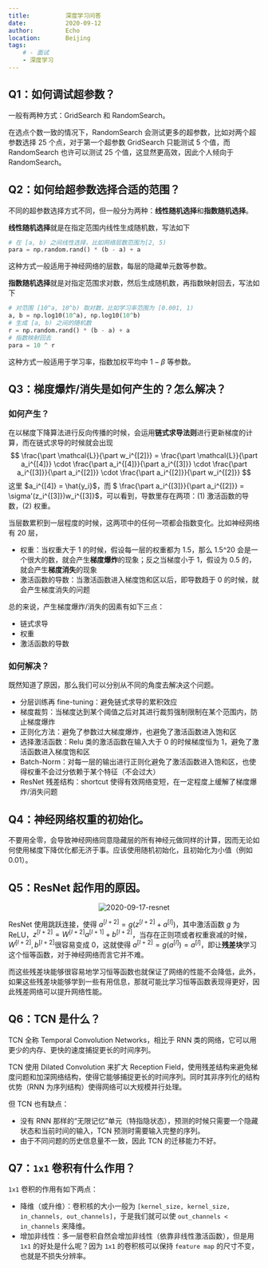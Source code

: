 ```yaml
---
title:          深度学习问答
date:           2020-09-12
author:         Echo
location:       Beijing 
tags: 
    # - 面试
    - 深度学习
---
```


## Q1：如何调试超参数？

一般有两种方式：GridSearch 和 RandomSearch。

在选点个数一致的情况下，RandomSearch 会测试更多的超参数，比如对两个超参数选择 25 个点，对于第一个超参数 GridSearch 只能测试 5 个值，而 RandomSearch 也许可以测试 25 个值，这显然更高效，因此个人倾向于 RandomSearch。

## Q2：如何给超参数选择合适的范围？

不同的超参数选择方式不同，但一般分为两种：**线性随机选择**和**指数随机选择**。

**线性随机选择**就是在指定范围内线性生成随机数，写法如下

```Python
# 在 [a, b) 之间线性选择，比如网络层数范围为[2, 5)
para = np.random.rand() * (b - a) + a 
```

这种方式一般适用于神经网络的层数，每层的隐藏单元数等参数。

**指数随机选择**就是对指定范围求对数，然后生成随机数，再指数映射回去，写法如下

```Python
# 对范围 [10^a, 10^b) 取对数，比如学习率范围为 [0.001, 1)
a, b = np.log10(10^a), np.log10(10^b)
# 生成 [a, b) 之间的随机数
r = np.random.rand() * (b - a) + a
# 指数映射回去
para = 10 ^ r
```

这种方式一般适用于学习率，指数加权平均中 $1 - \beta$ 等参数。

## Q3：梯度爆炸/消失是如何产生的？怎么解决？

### 如何产生？
在以梯度下降算法进行反向传播的时候，会运用**链式求导法则**进行更新梯度的计算，而在链式求导的时候就会出现
$$
\frac{\part \mathcal{L}}{\part w_i^{[2]}} = \frac{\part \mathcal{L}}{\part a_i^{[4]}} \cdot \frac{\part a_i^{[4]}}{\part a_i^{[3]}} \cdot \frac{\part a_i^{[3]}}{\part a_i^{[2]}} \cdot \frac{\part a_i^{[2]}}{\part w_i^{[2]}}
$$
这里 $a_i^{[4]} = \hat{y_i}$，而 $ \frac{\part a_i^{[3]}}{\part a_i^{[2]}} = \sigma'(z_i^{[3]})w_i^{[3]}$，可以看到，导数里存在两项：(1) 激活函数的导数，(2) 权重。

当层数累积到一层程度的时候，这两项中的任何一项都会指数变化。比如神经网络有 20 层，
* 权重：当权重大于 1 的时候，假设每一层的权重都为 1.5，那么 1.5^20 会是一个很大的数，就会产生**梯度爆炸**的现象；反之当梯度小于 1，假设为 0.5 的，就会产生**梯度消失**的现象
* 激活函数的导数：当激活函数进入梯度饱和区以后，即导数趋于 0 的时候，就会产生梯度消失的问题

总的来说，产生梯度爆炸/消失的因素有如下三点：
* 链式求导
* 权重
* 激活函数的导数

### 如何解决？

既然知道了原因，那么我们可以分别从不同的角度去解决这个问题。

* 分层训练再 fine-tuning：避免链式求导的累积效应
* 梯度裁剪：当梯度达到某个阈值之后对其进行裁剪强制限制在某个范围内，防止梯度爆炸
* 正则化方法：避免了参数过大梯度爆炸，也避免了激活函数进入饱和区
* 选择激活函数：Relu 类的激活函数在输入大于 0 的时候梯度恒为 1，避免了激活函数进入梯度饱和区
* Batch-Norm：对每一层的输出进行正则化避免了激活函数进入饱和区，也使得权重不会过分依赖于某个特征（不会过大）
* ResNet 残差结构：shortcut 使得有效网络变短，在一定程度上缓解了梯度爆炸/消失问题

## Q4：神经网络权重的初始化。

不要用全零，会导致神经网络同意隐藏层的所有神经元做同样的计算，因而无论如何使用梯度下降优化都无济于事。应该使用随机初始化，且初始化为小值（例如 0.01）。

## Q5：ResNet 起作用的原因。

<div style="text-align: center;">
    <img :src="$withBase('/2020-09-17-ResNet.png')" alt="2020-09-17-resnet" style="margin: 0 auto;"/>
</div>

ResNet 使用跳跃连接，使得 $a^{[l+2]} = g(z^{[l+2]} + a^{[l]})$，其中激活函数 $g$ 为 ReLU，$z^{[l+2]} = W^{[l+2]}a^{[l+1]} + b^{[l+2]}$，当存在正则项或者权重衰减的时候，$W^{[l+2]}, b^{[l+2]}$很容易变成 0，这就使得 $a^{[l+2]} = g(a^{[l]}) = a^{[l]}$，即让**残差块**学习这个恒等函数，对于神经网络而言它并不难。

而这些残差块能够很容易地学习恒等函数也就保证了网络的性能不会降低，此外，如果这些残差块能够学到一些有用信息，那就可能比学习恒等函数表现得更好，因此残差网络可以提升网络性能。

## Q6：TCN 是什么？

TCN 全称 Temporal Convolution Networks，相比于 RNN 类的网络，它可以用更少的内存、更快的速度捕捉更长的时间序列。

TCN 使用 Dilated Convolution 来扩大 Reception Field，使用残差结构来避免梯度问题和加深网络结构，使得它能够捕捉更长的时间序列。同时其非序列化的结构优势（RNN 为序列结构）使得网络可以大规模并行处理。

但 TCN 也有缺点：
* 没有 RNN 那样的“无限记忆”单元（特指隐状态），预测的时候只需要一个隐藏状态和当前时间的输入，TCN 预测时需要输入完整的序列。
* 由于不同问题的历史信息量不一致，因此 TCN 的迁移能力不好。

## Q7：`1x1` 卷积有什么作用？

`1x1` 卷积的作用有如下两点：

* 降维（或升维）：卷积核的大小一般为 `[kernel_size, kernel_size, in_channels, out_channels]`，于是我们就可以使 `out_channels < in_channels` 来降维。
* 增加非线性：多一层卷积自然会增加非线性（依靠非线性激活函数），但是用 `1x1` 的好处是什么呢？因为 `1x1` 的卷积核可以保持 `feature map` 的尺寸不变，也就是不损失分辨率。

